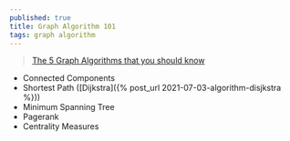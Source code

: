 ```yaml
---
published: true
title: Graph Algorithm 101
tags: graph algorithm
---
```

> [The 5 Graph Algorithms that you should know](https://towardsdatascience.com/data-scientists-the-five-graph-algorithms-that-you-should-know-30f454fa5513) 

- Connected Components
- Shortest Path ([Dijkstra]({% post_url 2021-07-03-algorithm-disjkstra %}))
- Minimum Spanning Tree
- Pagerank
- Centrality Measures
